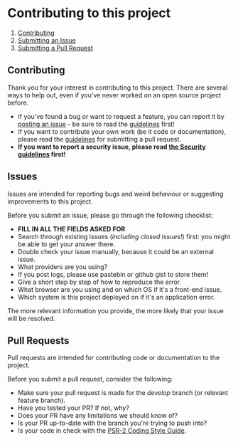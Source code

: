 # Contributing to this project

1. [Contributing](#contributing)
1. [Submitting an Issue](#issues)
1. [Submitting a Pull Request](#pull-requests)

## Contributing

Thank you for your interest in contributing to this project. There are several
ways to help out, even if you've never worked on an open source project before.

* If you've found a bug or want to request a feature, you can report it by
  [posting an issue] - be sure to read the [guidelines](#issues) first!
* If you want to contribute your own work (be it code or documentation), please
  read the [guidelines](#pull-requests) for submitting a pull request.
* **If you want to report a security issue, please read
  [the Security guidelines](SECURITY.md) first!**

## Issues

Issues are intended for reporting bugs and weird behaviour or suggesting
improvements to this project.

Before you submit an issue, please go through the following checklist:

* **FILL IN ALL THE FIELDS ASKED FOR**
* Search through existing issues (*including closed issues!*) first: you might
  be able to get your answer there.
* Double check your issue manually, because it could be an external issue.
* What providers are you using?
* If you post logs, please use pastebin or github gist to store them!
* Give a short step by step of how to reproduce the error.
* What browser are you using and on which OS if it's a front-end issue.
* Which system is this project deployed on if it's an application error.

The more relevant information you provide, the more likely that your issue will
be resolved.

## Pull Requests

Pull requests are intended for contributing code or documentation to the
project.

Before you submit a pull request, consider the following:

* Make sure your pull request is made for the *develop* branch (or relevant
  feature branch).
* Have you tested your PR? If not, why?
* Does your PR have any limitations we should know of?
* Is your PR up-to-date with the branch you're trying to push into?
* Is your code in check with the [PSR-2 Coding Style Guide].

[posting an issue]: https://github.com/digipolisgent/php_package_gent-lez/issues/new
[PSR-2 Coding Style Guide]: http://www.php-fig.org/psr/psr-2/
